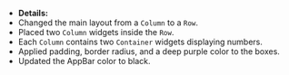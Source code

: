 
- **Details:**
- Changed the main layout from a `Column` to a `Row`.
- Placed two `Column` widgets inside the `Row`.
- Each `Column` contains two `Container` widgets displaying numbers.
- Applied padding, border radius, and a deep purple color to the boxes.
- Updated the AppBar color to black.

